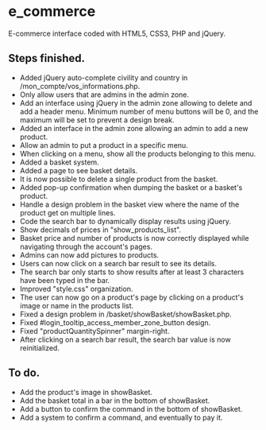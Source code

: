 # e_commerce
E-commerce interface coded with HTML5, CSS3, PHP and jQuery.

## Steps finished.
* Added jQuery auto-complete civility and country in /mon_compte/vos_informations.php.
* Only allow users that are admins in the admin zone.
* Add an interface using jQuery in the admin zone allowing to delete and add a header menu.
  Minimum number of menu buttons will be 0, and the maximum will be set to prevent a design break.
* Added an interface in the admin zone allowing an admin to add a new product.
* Allow an admin to put a product in a specific menu.
* When clicking on a menu, show all the products belonging to this menu.
* Added a basket system.
* Added a page to see basket details.
* It is now possible to delete a single product from the basket.
* Added pop-up confirmation when dumping the basket or a basket's product.
* Handle a design problem in the basket view where the name of the product get on multiple lines.
* Code the search bar to dynamically display results using jQuery.
* Show decimals of prices in "show_products_list".
* Basket price and number of products is now correctly displayed while navigating
  through the account's pages.
* Admins can now add pictures to products.
* Users can now click on a search bar result to see its details.
* The search bar only starts to show results after at least 3 characters have been typed
  in the bar.
* Improved "style.css" organization.
* The user can now go on a product's page by clicking on a product's image or name
  in the products list.
* Fixed a design problem in /basket/showBasket/showBasket.php.
* Fixed #login_tooltip_access_member_zone_button design.
* Fixed "productQuantitySpinner" margin-right.
* After clicking on a search bar result, the search bar value is now reinitialized.

## To do.
* Add the product's image in showBasket.
* Add the basket total in a bar in the bottom of showBasket.
* Add a button to confirm the command in the bottom of showBasket.
* Add a system to confirm a command, and eventually to pay it.
